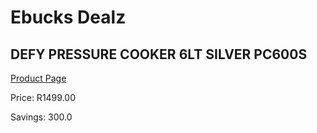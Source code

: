 
# Ebucks Dealz
## DEFY PRESSURE COOKER 6LT SILVER PC600S
[Product Page](https://www.ebucks.com/web/shop/productSelected.do?prodId=1170699506&catId=704983235)

Price: R1499.00

Savings: 300.0


	